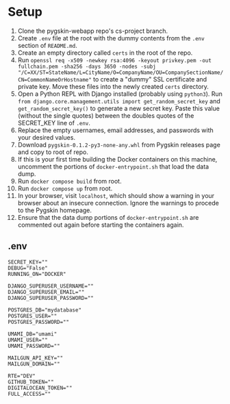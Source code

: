 # Setup

1. Clone the pygskin-webapp repo's cs-project branch.
2. Create `.env` file at the root with the dummy contents from the `.env` section of `README.md`.
3. Create an empty directory called `certs` in the root of the repo.
4. Run `openssl req -x509 -newkey rsa:4096 -keyout privkey.pem -out fullchain.pem -sha256 -days 3650 -nodes -subj "/C=XX/ST=StateName/L=CityName/O=CompanyName/OU=CompanySectionName/CN=CommonNameOrHostname"` to create a "dummy" SSL certificate and private key. Move these files into the newly created `certs` directory.
5. Open a Python REPL with Django installed (probably using `python3`). Run `from django.core.management.utils import get_random_secret_key` and `get_random_secret_key()` to generate a new secret key. Paste this value (without the single quotes) between the doubles quotes of the SECRET_KEY line of `.env`.
6. Replace the empty usernames, email addresses, and passwords with your desired values.
7. Download `pygskin-0.1.2-py3-none-any.whl` from Pygskin releases page and copy to root of repo.
8. If this is your first time building the Docker containers on this machine, uncomment the portions of `docker-entrypoint.sh` that load the data dump.
9. Run `docker compose build` from root.
10. Run `docker compose up` from root.
11. In your browser, visit `localhost`, which should show a warning in your browser about an insecure connection. Ignore the warnings to procede to the Pygskin homepage.
12. Ensure that the data dump portions of `docker-entrypoint.sh` are commented out again before starting the containers again.

## .env

```shell
SECRET_KEY=""
DEBUG="False"
RUNNING_ON="DOCKER"

DJANGO_SUPERUSER_USERNAME=""
DJANGO_SUPERUSER_EMAIL=""
DJANGO_SUPERUSER_PASSWORD=""

POSTGRES_DB="mydatabase"
POSTGRES_USER=""
POSTGRES_PASSWORD=""

UMAMI_DB="umami"
UMAMI_USER=""
UMAMI_PASSWORD=""

MAILGUN_API_KEY=""
MAILGUN_DOMAIN=""

RTE="DEV"
GITHUB_TOKEN=""
DIGITALOCEAN_TOKEN=""
FULL_ACCESS=""

```
